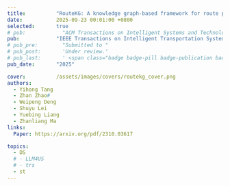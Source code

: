 ```yaml
---
title:          "RouteKG: A knowledge graph-based framework for route prediction on road networks"
date:           2025-09-23 00:01:00 +0800
selected:       true
# pub:            "ACM Transactions on Intelligent Systems and Technology"
pub:            "IEEE Transactions on Intelligent Transportation Systems"
# pub_pre:        "Submitted to "
# pub_post:       'Under review.'
# pub_last:       ' <span class="badge badge-pill badge-publication badge-success">Spotlight</span>'
pub_date:       "2025"

cover:          /assets/images/covers/routekg_cover.png
authors:
  - Yihong Tang
  - Zhan Zhao#
  - Weipeng Deng
  - Shuyu Lei
  - Yuebing Liang
  - Zhanliang Ma
links:
  Paper: https://arxiv.org/pdf/2310.03617

topics:
  - DS
  # - LLM4US
  # - trs
  - st
---
```


